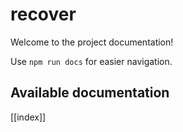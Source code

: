 # recover

Welcome to the project documentation!

Use `npm run docs` for easier navigation.

## Available documentation

[[index]]
